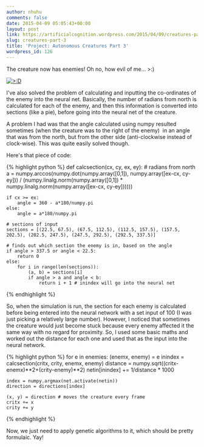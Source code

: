 ```yaml
---
author: nhuhu
comments: false
date: 2015-04-09 05:05:43+00:00
layout: post
link: https://artificialcognition.wordpress.com/2015/04/09/creatures-part-3/
slug: creatures-part-3
title: 'Project: Autonomous Creatures Part 3'
wordpress_id: 126
---
```


The creature now has enemies! Oh no, how evil of me... >:)

[![>:D](https://artificialcognition.files.wordpress.com/2015/04/window-2015-04-09-at-16-56-05.png?w=291)](https://artificialcognition.files.wordpress.com/2015/04/window-2015-04-09-at-16-56-05.png)

I've also solved the problem of calculating and inputting the co-ordinates of the enemy into the neural net. Basically, the number of radians from north is calculated for each of the enemy, and then this information is converted into sections (like a pie), before going into the neural net of the creature.

A problem I had was that the angle calculated using numpy resulted sometimes (when the creature was to the right of the enemy)  in an angle that was from the north, but from the other side (anti-clockwise instead of clock-wise). This was quite easily solved though.

Here's that piece of code:

{% highlight python %}
def calcsection(cx, cy, ex, ey):
    # radians from north
    a = numpy.arccos(numpy.dot(numpy.array([0,1]), numpy.array([ex-cx, cy-ey])) / (numpy.linalg.norm(numpy.array([0,1]) * numpy.linalg.norm(numpy.array([ex-cx, cy-ey])))))

    if cx >= ex:
        angle = 360 - a*180/numpy.pi
    else:
        angle = a*180/numpy.pi
    
    # sections of input
    sections = [(22.5, 67.5), (67.5, 112.5), (112.5, 157.5), (157.5, 202.5), (202.5, 247.5), (247.5, 292.5), (292.5, 337.5)]
    
    # finds out which section the enemy is in, based on the angle
    if angle > 337.5 or angle < 22.5:
        return 0
    else:
        for i in range(len(sections)):
            (a, b) = sections[i]
            if angle > a and angle < b:
                return i + 1 # inindex will go into the neural net
{% endhighlight %}

So, when the simulation is run, the section for each enemy is calculated before being entered into the neural network with a set input of 100 (I was just picking a relatively large number). However, I noticed that sometimes the creature would just become stuck because every enemy affected it the same way with no regard for proximity. So, I used some basic maths and worked out the distance for each one and used that as the input into the neural network.

{% highlight python %}
    for e in enemies:
        (enemx, enemy) = e
        inindex = calcsection(critx, crity, enemx, enemy)
        distance = numpy.sqrt((critx-enemx)**2+(crity-enemy)**2)
        netin[inindex] += 1/distance * 1000

    index = numpy.argmax(net.activate(netin))
    direction = directions[index]

    (x, y) = direction # moves the creature every frame
    critx += x
    crity += y
{% endhighlight %}

Now, we just need to apply genetic algorithms to it, which should be pretty formulaic. Yay! 
